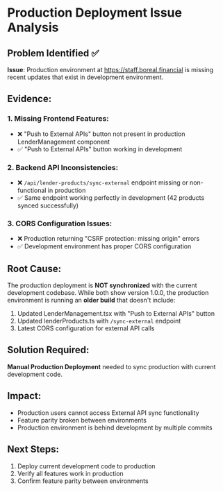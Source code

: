# Production Deployment Issue Analysis

## Problem Identified ✅

**Issue**: Production environment at https://staff.boreal.financial is missing recent updates that exist in development environment.

## Evidence:

### 1. Missing Frontend Features:
- ❌ "Push to External APIs" button not present in production LenderManagement component
- ✅ "Push to External APIs" button working in development

### 2. Backend API Inconsistencies:
- ❌ `/api/lender-products/sync-external` endpoint missing or non-functional in production
- ✅ Same endpoint working perfectly in development (42 products synced successfully)

### 3. CORS Configuration Issues:
- ❌ Production returning "CSRF protection: missing origin" errors
- ✅ Development environment has proper CORS configuration

## Root Cause:

The production deployment is **NOT synchronized** with the current development codebase. While both show version 1.0.0, the production environment is running an **older build** that doesn't include:

1. Updated LenderManagement.tsx with "Push to External APIs" button
2. Updated lenderProducts.ts with `/sync-external` endpoint
3. Latest CORS configuration for external API calls

## Solution Required:

**Manual Production Deployment** needed to sync production with current development code.

## Impact:

- Production users cannot access External API sync functionality
- Feature parity broken between environments
- Production environment is behind development by multiple commits

## Next Steps:

1. Deploy current development code to production
2. Verify all features work in production
3. Confirm feature parity between environments